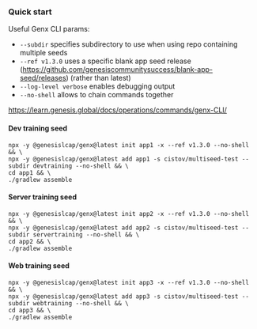 ### Quick start

Useful Genx CLI params:

* `--subdir` specifies subdirectory to use when using repo containing multiple seeds
* `--ref v1.3.0` uses a specific blank app seed release (https://github.com/genesiscommunitysuccess/blank-app-seed/releases) (rather than latest)
* `--log-level verbose` enables debugging output
* `--no-shell` allows to chain commands together

https://learn.genesis.global/docs/operations/commands/genx-CLI/

#### Dev training seed

```
npx -y @genesislcap/genx@latest init app1 -x --ref v1.3.0 --no-shell && \
npx -y @genesislcap/genx@latest add app1 -s cistov/multiseed-test --subdir devtraining --no-shell && \
cd app1 && \
./gradlew assemble
```

#### Server training seed

```
npx -y @genesislcap/genx@latest init app2 -x --ref v1.3.0 --no-shell && \
npx -y @genesislcap/genx@latest add app2 -s cistov/multiseed-test --subdir servertraining --no-shell && \
cd app2 && \
./gradlew assemble
```

#### Web training seed

```
npx -y @genesislcap/genx@latest init app3 -x --ref v1.3.0 --no-shell && \
npx -y @genesislcap/genx@latest add app3 -s cistov/multiseed-test --subdir webtraining --no-shell && \
cd app3 && \
./gradlew assemble
```
